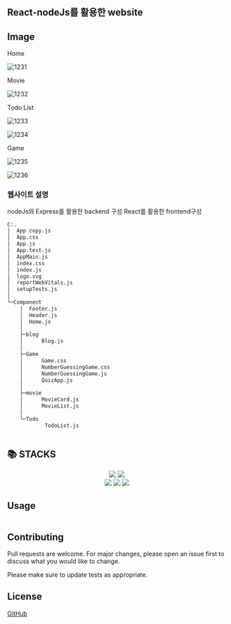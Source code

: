 ## React-nodeJs를 활용한 website



## Image





Home

![1231](https://github.com/rjswh0503/final-react-website/assets/141482043/1cbc4843-af8c-4d0f-a217-492ddcf4557e)

Movie

![1232](https://github.com/rjswh0503/final-react-website/assets/141482043/4d45dc6d-fc83-40af-a961-9d06c64b3d2b)

Todo List

![1233](https://github.com/rjswh0503/final-react-website/assets/141482043/9ea10669-4c29-4873-971a-18b955b4799f)

![1234](https://github.com/rjswh0503/final-react-website/assets/141482043/34348bbf-14cb-403e-baa1-a27bdb53c952)

Game

![1235](https://github.com/rjswh0503/final-react-website/assets/141482043/fb8775af-249d-4271-ab71-6e97b55b587a)

![1236](https://github.com/rjswh0503/final-react-website/assets/141482043/d76d9620-ada0-4e9a-bbb4-b58f9b99df64)


### 웹사이트 설명 

nodeJs와 Express를 활용한 backend 구성
React를 활용한 frontend구성

```bash
C:.
│  App copy.js
│  App.css
│  App.js
│  App.test.js
│  AppMain.js
│  index.css
│  index.js
│  logo.svg
│  reportWebVitals.js
│  setupTests.js
│
└─Component
    │  Footer.js
    │  Header.js
    │  Home.js
    │
    ├─blog
    │      Blog.js
    │
    ├─Game
    │      Game.css
    │      NumberGuessingGame.css
    │      NumberGuessingGame.js
    │      QuizApp.js
    │
    ├─movie
    │      MovieCard.js
    │      MovieList.js
    │
    └─Todo
            TodoList.js
```

```bash

```




## 📚 STACKS
<div align=center> 
<img src="https://img.shields.io/badge/react-61DAFB?style=for-the-badge&logo=reactos&logoColor=black">
<img src="https://img.shields.io/badge/oracle-F80000?style=for-the-badge&logo=oracle&logoColor=white">
    <br>
<img src="https://img.shields.io/badge/node.js-339933?style=for-the-badge&logo=Node.js&logoColor=white">
<img src="https://img.shields.io/badge/express-000000?style=for-the-badge&logo=express&logoColor=white">
<img src="https://img.shields.io/badge/bootstrap-7952B3?style=for-the-badge&logo=bootstrap&logoColor=white">
</div>

## Usage

```React

```

## Contributing

Pull requests are welcome. For major changes, please open an issue first
to discuss what you would like to change.

Please make sure to update tests as appropriate.

## License

[GitHub](https://github.com/rjswh0503/)
